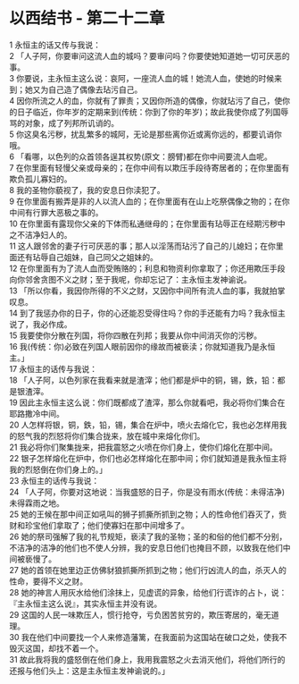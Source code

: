 # 以西结书 - 第二十二章
  
 1 永恒主的话又传与我说：  
 2 「人子阿，你要审问这流人血的城吗？要审问吗？你要使她知道她一切可厌恶的事。  
 3 你要说，主永恒主这么说：哀阿，一座流人血的城！她流人血，使她的时候来到；她又为自己造了偶像去玷污自己。  
 4 因你所流之人的血，你就有了罪责；又因你所造的偶像，你就玷污了自己，使你的日子临近，你年岁的定期来到(传统：你到了你的年岁)；故此我使你成了列国辱骂的对象，成了列邦所讥诮的。  
 5 你这臭名污秽，扰乱繁多的城阿，无论是那些离你近或离你远的，都要讥诮你哦。  
 6 「看哪，以色列的众首领各逞其权势(原文：膀臂)都在你中间要流人血呢。  
 7 在你里面有轻慢父亲或母亲的；在你中间有以欺压手段待寄居者的；在你里面有欺负孤儿寡妇的。  
 8 我的圣物你藐视了，我的安息日你渎犯了。  
 9 在你里面有搬弄是非的人以流人血的；在你里面有在山上吃祭偶像之物的；在你中间有行罪大恶极之事的。  
 10 在你里面有露现你父亲的下体而私通继母的；在你里面有玷辱正在经期污秽中之不洁净妇人的。  
 11 这人跟邻舍的妻子行可厌恶的事；那人以淫荡而玷污了自己的儿媳妇；在你里面还有玷辱自己姐妹，自己同父之姐妹的。  
 12 在你里面有为了流人血而受贿赂的；利息和物资利你拿取了；你还用欺压手段向你邻舍贪图不义之财；至于我呢，你却忘记了：主永恒主发神谕说。  
 13 「所以你看，我因你所得的不义之财，又因你中间所有流人血的事，我就拍掌叹息。  
 14 到了我惩办你的日子，你的心还能忍受得住吗？你的手还能有力吗？我永恒主说了，我必作成。  
 15 我要使你分散在列国，将你四散在列邦；我要从你中间消灭你的污秽。  
 16 我(传统：你)必致在列国人眼前因你的缘故而被亵渎；你就知道我乃是永恒主。」  
 17 永恒主的话传与我说：  
 18 「人子阿，以色列家在我看来就是渣滓；他们都是炉中的铜，锡，鉄，铅：都是银渣滓。  
 19 因此主永恒主这么说：你们既都成了渣滓，那么你就看吧，我必将你们集合在耶路撒冷中间。  
 20 人怎样将银，铜，鉄，铅，锡，集合在炉中，喷火去熔化它，我也必怎样用我的怒气我的烈怒将你们集合拢来，放在城中来熔化你们。  
 21 我必将你们聚集拢来，把我震怒之火喷在你们身上，使你们熔化在那中间。  
 22 银子怎样熔化在炉中，你们也必怎样熔化在那中间；你们就知道是我永恒主将我的烈怒倒在你们身上的。」  
 23 永恒主的话传与我说：  
 24 「人子阿，你要对这地说：当我盛怒的日子，你是没有雨水(传统：未得洁净)未得霖雨之地。  
 25 她的王候在那中间正如吼叫的狮子抓撕所抓到之物；人的性命他们吞灭了，赀财和珍宝他们拿取了；他们使寡妇在那中间增多了。  
 26 她的祭司强解了我的礼节规矩，亵渎了我的圣物；圣的和俗的他们都不分别，不洁净的洁净的他们也不使人分辨，我的安息日他们也掩目不顾，以致我在他们中间被亵慢了。  
 27 她的首领在她里边正仿佛豺狼抓撕所抓到之物；他们行凶流人的血，杀灭人的性命，要得不义之财。  
 28 她的神言人用灰水给他们涂抹上，见虚谎的异象，给他们行谎诈的占卜，说：『主永恒主这么说』，其实永恒主并没有说。  
 29 这国的人民一味欺压人，惯行抢夺，亏负困苦贫穷的，欺压寄居的，毫无道理。  
 30 我在他们中间要找一个人来修造藩篱，在我面前为这国站在破口之处，使我不毁灭这国，却找不着一个。  
 31 故此我将我的盛怒倒在他们身上，我用我震怒之火去消灭他们，将他们所行的还报与他们头上：这是主永恒主发神谕说的。」